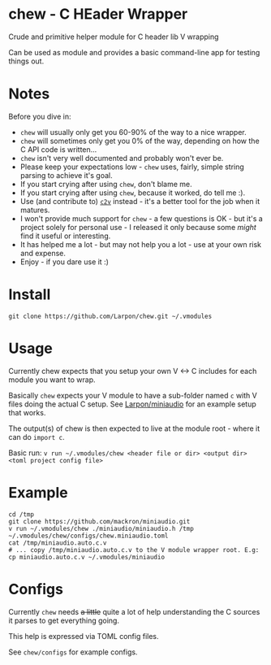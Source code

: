 # chew - C HEader Wrapper

Crude and primitive helper module for C header lib V wrapping

Can be used as module and provides a basic command-line app for testing things out.

# Notes

Before you dive in:

* `chew` will usually only get you 60-90% of the way to a nice wrapper.
* `chew` will sometimes only get you 0% of the way, depending on how the C API code is written...
* `chew` isn't very well documented and probably won't ever be.
* Please keep your expectations low - `chew` uses, fairly, simple string parsing to achieve it's goal.
* If you start crying after using `chew`, don't blame me.
* If you start crying after using `chew`, because it worked, do tell me :).
* Use (and contribute to) [`c2v`](https://github.com/vlang/c2v) instead - it's a better tool for the job when it matures.
* I won't provide much support for `chew` - a few questions is OK - but it's a project
solely for personal use - I released it only because some *might* find it useful or interesting.
* It has helped me a lot - but may not help you a lot - use at your own risk and expense.
* Enjoy - if you dare use it :)

# Install

`git clone https://github.com/Larpon/chew.git ~/.vmodules`

# Usage

Currently chew expects that you setup your own V <-> C includes for each module you want to wrap.

Basically `chew` expects your V module to have a sub-folder named `c` with V files doing the actual C setup.
See [Larpon/miniaudio](https://github.com/Larpon/miniaudio/blob/master/c/miniaudio.c.v) for an example setup that works.

The output(s) of chew is then expected to live at the module root - where it can do `import c`.

Basic run:
`v run ~/.vmodules/chew <header file or dir> <output dir> <toml project config file>`

# Example

```
cd /tmp
git clone https://github.com/mackron/miniaudio.git
v run ~/.vmodules/chew ./miniaudio/miniaudio.h /tmp ~/.vmodules/chew/configs/chew.miniaudio.toml
cat /tmp/miniaudio.auto.c.v
# ... copy /tmp/miniaudio.auto.c.v to the V module wrapper root. E.g: cp miniaudio.auto.c.v ~/.vmodules/miniaudio
```

# Configs

Currently `chew` needs ~~a little~~ quite a lot of help understanding the C sources it parses to get everything going.

This help is expressed via TOML config files.

See `chew/configs` for example configs.
